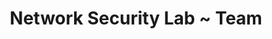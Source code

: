 ---
layout: people
title: "Network Security Lab ~ Team"
research_group: "Research Group"
principal_investigator: "Principal Investigator"
phd_students: "PhD Students"
graduate_students: "Graduate Students"
alumni: "Alumni"
---